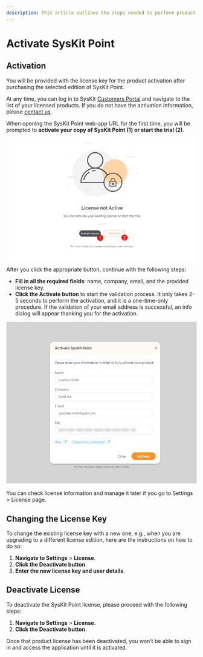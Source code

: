 ```yaml
---
description: This article outlines the steps needed to perform product activation.
---
```


# Activate SysKit Point

## Activation

You will be provided with the license key for the product activation after purchasing the selected edition of SysKit Point.

At any time, you can log in to SysKit [Customers Portal](https://my.syskit.com/) and navigate to the list of your licensed products. If you do not have the activation information, please [contact us](https://www.syskit.com/company/contact-us).

When opening the SysKit Point web-app URL for the first time, you will be prompted to **activate your copy of SysKit Point (1) or start the trial (2)**.

![Activation Screen](../.gitbook/assets/activate-syskit-point_activate.png)

After you click the appropriate button, continue with the following steps:
* **Fill in all the required fields**: name, company, email, and the provided license key. 
* **Click the Activate button** to start the validation process. It only takes 2-5 seconds to perform the activation, and it is a one-time-only procedure. If the validation of your email address is successful, an info dialog will appear thanking you for the activation. 

![Activation Dialog](../.gitbook/assets/activate-syskit-point_activation-dialog.png)

You can check license information and manage it later if you go to Settings &gt; License page.

## Changing the License Key

To change the existing license key with a new one, e.g., when you are upgrading to a different license edition, here are the instructions on how to do so:

1. **Navigate to Settings** &gt; **License**.
2. **Click the Deactivate button**.
3. **Enter the new license key and user details**.

## **Deactivate License**

To deactivate the SysKit Point license, please proceed with the following steps:

1. **Navigate to Settings** &gt; **License**. 
2. **Click the Deactivate button**. 

Once that product license has been deactivated, you won’t be able to sign in and access the application until it is activated.

